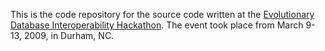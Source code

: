 This is the code repository for the source code written at the [Evolutionary Database Interoperability Hackathon](http://evoinfo.nescent.org/Database_Interop_Hackathon). The event took place from March 9-13, 2009, in Durham, NC.
